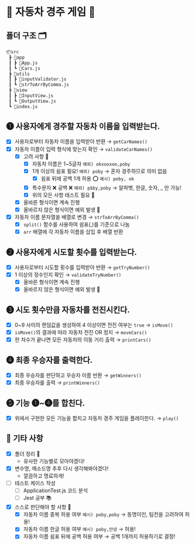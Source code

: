 # 🚗 자동차 경주 게임 🚗

## 폴더 구조 🗂️

```bash
📦src
 ┣ 📂app
 ┃ ┣ 📜App.js
 ┃ ┗ 📜Cars.js
 ┣ 📂utils
 ┃ ┣ 📜inputValidator.js
 ┃ ┗ 📜strToArrByComma.js
 ┣ 📂view
 ┃ ┣ 📜InputView.js
 ┃ ┗ 📜OutputView.js
 ┗ 📜index.js
```

## ➊ 사용자에게 경주할 자동차 이름을 입력받는다.
- [x] 사용자로부터 자동차 이름을 입력받아 반환 → `getCarNames()`
- [x] 자동차 이름이 입력 형식에 맞는지 확인 → `validateCarNames()`
    - [x] 고려 사항 👀
        - [x] 자동차 이름은 1~5글자 `예외) okxooxoo,poby`
        - [x] 1개 이상의 쉼표 필요! `예외) poby` → 혼자 경주하므로 의미 없음
            - [x] 쉼표 뒤에 공백 1개 허용 ⭕️ `예시) poby, ok`
        - [x] 특수문자 ❌ 공백 ❌ `예외) p$by,poby` → 알파벳, 한글, 숫자, _ 만 가능!
        - [x] 위의 모든 사항 테스트 필요 📝
    - [x] 올바른 형식이면 계속 진행
    - [x] 올바르지 않은 형식이면 예외 발생 🚨
- [x] 자동차 이름 문자열을 배열로 변경 → `strToArrByComma()`
    - [x] `split()` 함수를 사용하여 쉼표(,)를 기준으로 나눔
    - [x] `arr` 배열에 각 자동차 이름을 삽입 후 배열 반환

## ➋ 사용자에게 시도할 횟수를 입력받는다.
- [x] 사용자로부터 시도할 횟수를 입력받아 반환 → `getTryNumber()`
- [x] 1 이상의 정수인지 확인 → `validateTryNumber()`
    - [x] 올바른 형식이면 계속 진행
    - [x] 올바르지 않은 형식이면 예외 발생 🚨

## ➌ 시도 횟수만큼 자동차를 전진시킨다.
- [x] 0~9 사이의 랜덤값을 생성하여 4 이상이면 전진 여부는 `true` → `isMove()`
- [x] `isMove()`의 결과에 따라 자동차 전진 OR 정지 → `moveCars()`
- [x] 한 차수가 끝나면 모든 자동차의 이동 거리 출력 → `printCars()`

## ➍ 최종 우승자를 출력한다.
- [x] 최종 우승자를 판단하고 우승자 이름 반환 → `getWinners()`
- [x] 최종 우승자를 출력 → `printWinners()`

## ➎ 기능 ➊~➍를 합친다.
- [x] 위에서 구현한 모든 기능을 합치고 자동차 경주 게임을 플레이한다. → `play()`

## 💭 기타 사항
- [x] 폴더 정리 📂
    - 유사한 기능별로 모아야겠다!
- [x] 변수명, 메소드명 추후 다시 생각해봐야겠다!
    - 깔끔하고 명료하게!
- [ ] 테스트 케이스 작성
    - [ ] ApplicationTest.js 코드 분석
    - [ ] Jest 공부 📚
- [x] 스스로 판단해야 할 사항 💬
    - [x] 자동차 이름 중복 허용 여부 `예시) poby,poby` → 동명이인, 팀전을 고려하여 허용!
    - [x] 자동차 이름 한글 허용 여부 `예시) poby,안녕` → 허용!
    - [x] 자동차 이름 쉼표 뒤에 공백 허용 여부 → 공백 1개까지 허용하기로 결정!